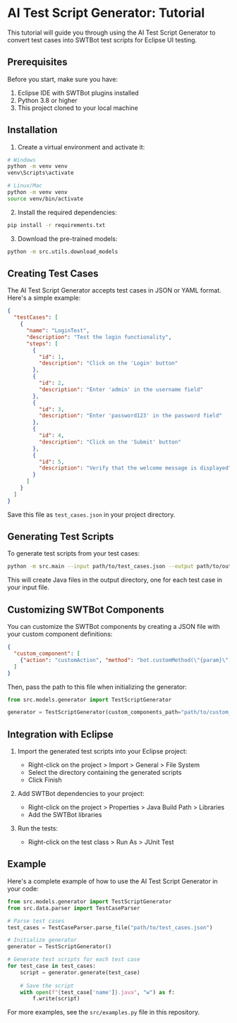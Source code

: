 # AI Test Script Generator: Tutorial

This tutorial will guide you through using the AI Test Script Generator to convert test cases into SWTBot test scripts for Eclipse UI testing.

## Prerequisites

Before you start, make sure you have:

1. Eclipse IDE with SWTBot plugins installed
2. Python 3.8 or higher
3. This project cloned to your local machine

## Installation

1. Create a virtual environment and activate it:

```bash
# Windows
python -m venv venv
venv\Scripts\activate

# Linux/Mac
python -m venv venv
source venv/bin/activate
```

2. Install the required dependencies:

```bash
pip install -r requirements.txt
```

3. Download the pre-trained models:

```bash
python -m src.utils.download_models
```

## Creating Test Cases

The AI Test Script Generator accepts test cases in JSON or YAML format. Here's a simple example:

```json
{
  "testCases": [
    {
      "name": "LoginTest",
      "description": "Test the login functionality",
      "steps": [
        {
          "id": 1,
          "description": "Click on the 'Login' button"
        },
        {
          "id": 2,
          "description": "Enter 'admin' in the username field"
        },
        {
          "id": 3,
          "description": "Enter 'password123' in the password field"
        },
        {
          "id": 4,
          "description": "Click on the 'Submit' button"
        },
        {
          "id": 5,
          "description": "Verify that the welcome message is displayed"
        }
      ]
    }
  ]
}
```

Save this file as `test_cases.json` in your project directory.

## Generating Test Scripts

To generate test scripts from your test cases:

```bash
python -m src.main --input path/to/test_cases.json --output path/to/output
```

This will create Java files in the output directory, one for each test case in your input file.

## Customizing SWTBot Components

You can customize the SWTBot components by creating a JSON file with your custom component definitions:

```json
{
  "custom_component": [
    {"action": "customAction", "method": "bot.customMethod(\"{param}\")", "priority": 1}
  ]
}
```

Then, pass the path to this file when initializing the generator:

```python
from src.models.generator import TestScriptGenerator

generator = TestScriptGenerator(custom_components_path="path/to/custom_components.json")
```

## Integration with Eclipse

1. Import the generated test scripts into your Eclipse project:
   - Right-click on the project > Import > General > File System
   - Select the directory containing the generated scripts
   - Click Finish

2. Add SWTBot dependencies to your project:
   - Right-click on the project > Properties > Java Build Path > Libraries
   - Add the SWTBot libraries

3. Run the tests:
   - Right-click on the test class > Run As > JUnit Test

## Example

Here's a complete example of how to use the AI Test Script Generator in your code:

```python
from src.models.generator import TestScriptGenerator
from src.data.parser import TestCaseParser

# Parse test cases
test_cases = TestCaseParser.parse_file("path/to/test_cases.json")

# Initialize generator
generator = TestScriptGenerator()

# Generate test scripts for each test case
for test_case in test_cases:
    script = generator.generate(test_case)
    
    # Save the script
    with open(f"{test_case['name']}.java", "w") as f:
        f.write(script)
```

For more examples, see the `src/examples.py` file in this repository.
